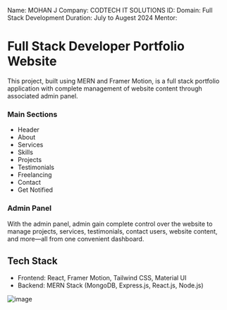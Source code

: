 Name: MOHAN J
Company: CODTECH IT SOLUTIONS
ID:
Domain: Full Stack Development
Duration: July to Augest 2024
Mentor: 


# Full Stack Developer Portfolio Website

This project, built using MERN and Framer Motion, is a full stack portfolio application with complete management of website content through associated admin panel.

### Main Sections

- Header
- About
- Services
- Skills
- Projects
- Testimonials
- Freelancing
- Contact
- Get Notified

### Admin Panel

With the admin panel, admin gain complete control over the website to manage projects, services, testimonials, contact users, website content, and more—all from one convenient dashboard.

## Tech Stack

- Frontend: React, Framer Motion, Tailwind CSS, Material UI
- Backend: MERN Stack (MongoDB, Express.js, React.js, Node.js)

![image](https://github.com/user-attachments/assets/c1ad9bb1-c640-448c-be1f-167b17c60990)
